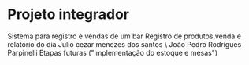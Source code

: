 # Projeto integrador
 Sistema para registro e vendas de um bar 
Registro de produtos,venda e relatorio do dia 
Julio cezar menezes dos santos \ João Pedro Rodrigues Parpinelli
Etapas futuras ("implementação do estoque e mesas")